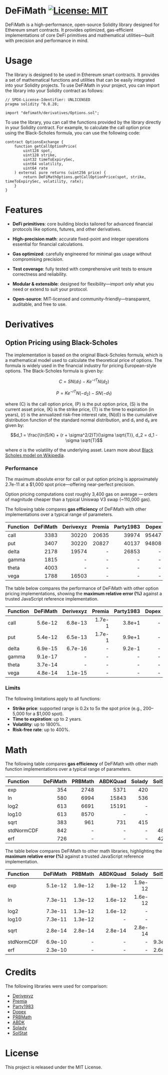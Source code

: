 # DeFiMath [![License: MIT][license-badge]][license]

[license]: https://opensource.org/licenses/MIT
[license-badge]: https://img.shields.io/badge/License-MIT-blue.svg

DeFiMath is a high-performance, open-source Solidity library designed for Ethereum smart contracts. It provides optimized, gas-efficient implementations of core DeFi primitives and mathematical utilities—built with precision and performance in mind.

# Usage
The library is designed to be used in Ethereum smart contracts. It provides a set of mathematical functions and utilities that can be easily integrated into your Solidity projects.
To use DeFiMath in your project, you can import the library into your Solidity contract as follows:

```solidity
// SPDX-License-Identifier: UNLICENSED
pragma solidity ^0.8.28;

import "defimath/derivatives/Options.sol";
```
To use the library, you can call the functions provided by the library directly in your Solidity contract. For example, to calculate the call option price using the Black-Scholes formula, you can use the following code:

```solidity
contract OptionsExchange {
    function getCallOptionPrice(
        uint128 spot,
        uint128 strike,
        uint32 timeToExpirySec,
        uint64 volatility,
        uint64 rate
    ) external pure returns (uint256 price) {
        return DeFiMathOptions.getCallOptionPrice(spot, strike, timeToExpirySec, volatility, rate);
    }
}
```
# Features

- __DeFi primitives__: core building blocks tailored for advanced financial protocols like options, futures, and other derivatives.

- __High-precision math__: accurate fixed-point and integer operations essential for financial calculations.

- __Gas optimized__: carefully engineered for minimal gas usage without compromising precision.

- __Test coverage__: fully tested with comprehensive unit tests to ensure correctness and reliability.

- __Modular & extensible__: designed for flexibility—import only what you need or extend to suit your protocol.

- __Open-source__: MIT-licensed and community-friendly—transparent, auditable, and free to use.

# Derivatives

## Option Pricing using Black-Scholes

The implementation is based on the original Black-Scholes formula, which is a mathematical model used to calculate the theoretical price of options. The formula is widely used in the financial industry for pricing European-style options.
The Black-Scholes formula is given by:  

```math
C = S N(d_1) - K e^{-rT} N(d_2)
```
```math
P = K e^{-rT} N(-d_2) - S N(-d_1)
```
where \(C\) is the call option price, \(P\) is the put option price, \(S\) is the current asset price, \(K\) is the strike price, \(T\) is the time to expiration (in years), \(r\) is the annualized risk-free interest rate, \(N(d)\) is the cumulative distribution function of the standard normal distribution, and d₁ and d₂ are given by:
```math
d_1 = \frac{\ln(S/K) + (r + \sigma^2/2)T}{\sigma \sqrt{T}},  d_2 = d_1 - \sigma \sqrt{T}
```
where σ is the volatility of the underlying asset. Learn more about [Black Scholes model on Wikipedia](https://en.wikipedia.org/wiki/Black%E2%80%93Scholes_model).

### Performance

The maximum absolute error for call or put option pricing is approximately 2.7e-11 at a $1,000 spot price—offering near-perfect precision.

Option pricing computations cost roughly 3,400 gas on average — orders of magnitude cheaper than a typical Uniswap V3 swap (~110,000 gas).

The following table compares __gas efficiency__ of DeFiMath with other implementations over a typical range of parameters. 

| Function      | DeFiMath | Derivexyz| Premia   | Party1983|  Dopex   |
| :------------ | -------: | -------: | -------: | -------: | -------: |
| call          |     3383 |    30220 |    20635 |    39974 |    95447 |
| put           |     3407 |    30220 |    20827 |    40137 |    94808 |
| delta         |     2178 |    19574 |        - |    26853 |        - |
| gamma         |     1815 |        - |        - |        - |        - |
| theta         |     4003 |        - |        - |        - |        - |
| vega          |     1788 |    16503 |        - |        - |        - |

The table below compares the performance of DeFiMath with other option pricing implementations, showing the __maximum relative error (%)__ against a trusted JavaScript reference implementation.

| Function      | DeFiMath | Derivexyz| Premia   | Party1983|  Dopex   |
| :------------ | -------: | -------: | -------: | -------: | -------: |
| call          |  5.6e-12 |  6.8e-13 |   1.7e-1 |   3.8e+1 |        - |
| put           |  5.4e-12 |  6.5e-13 |   1.7e-1 |   9.9e+1 |        - |
| delta         |  6.9e-15 |  6.7e-16 |        - |   9.2e-1 |        - |
| gamma         |  9.1e-17 |        - |        - |        - |        - |
| theta         |  3.7e-14 |        - |        - |        - |        - |
| vega          |  4.8e-14 |  1.1e-15 |        - |        - |        - |

### Limits

The following limitations apply to all functions:

 - __Strike price__: supported range is 0.2x to 5x the spot price (e.g., $200–$5,000 for a $1,000 spot).
 - __Time to expiration__: up to 2 years.
 - __Volatility__: up to 1800%.
 - __Risk-free rate__: up to 400%.

# Math

The following table compares __gas efficiency__ of DeFiMath with other math function implementations over a typical range of parameters. 

| Function      | DeFiMath |  PRBMath | ABDKQuad |  Solady  |  SolStat | 
| :------------ | -------: | -------: | -------: | -------: | -------: |
| exp           |      354 |     2748 |     5371 |      420 |        - |
| ln            |      580 |     6994 |    15843 |      536 |        - |
| log2          |      613 |     6691 |    15191 |        - |        - |
| log10         |      613 |     8570 |        - |        - |        - |
| sqrt          |      383 |      961 |      731 |      415 |        - |
| stdNormCDF    |      842 |        - |        - |        - |     4884 |
| erf           |      726 |        - |        - |        - |     4236 |

The table below compares DeFiMath to other math libraries, highlighting the __maximum relative error (%)__ against a trusted JavaScript reference implementation.

| Function      | DeFiMath |  PRBMath | ABDKQuad |  Solady  |  SolStat |
| :------------ | -------: | -------: | -------: | -------: | -------: |
| exp           |  5.1e-12 |  1.9e-12 |  1.9e-12 |  1.9e-12 |        - |
| ln            |  7.3e-11 |  1.3e-12 |  1.6e-12 |  1.6e-12 |        - |
| log2          |  7.3e-11 |  1.3e-12 |  1.6e-12 |        - |        - |
| log10         |  7.3e-11 |  1.3e-12 |        - |        - |        - |
| sqrt          |  2.8e-14 |  2.8e-14 |  2.8e-14 |  2.8e-14 |        - |
| stdNormCDF    |  6.9e-10 |        - |        - |        - |   9.3e-6 |
| erf           |  2.3e-10 |        - |        - |        - |   2.6e-2 |



# Credits

The following libraries were used for comparison:
 - [Derivexyz](https://github.com/derivexyz/v1-core/blob/master/contracts/libraries/BlackScholes.sol)
 - [Premia](https://github.com/Premian-Labs/premia-contracts/blob/master/contracts/libraries/OptionMath.sol)
 - [Party1983](https://github.com/partylikeits1983/black_scholes_solidity/blob/main/contracts/libraries/BlackScholesModel.sol)
 - [Dopex](https://github.com/code-423n4/2023-08-dopex/blob/main/contracts/libraries/BlackScholes.sol)
 - [PRBMath](https://github.com/PaulRBerg/prb-math)
 - [ABDK](https://github.com/abdk-consulting/abdk-libraries-solidity)
 - [Solady](https://github.com/Vectorized/solady)
 - [SolStat](https://github.com/primitivefinance/solstat)

# License

This project is released under the MIT License.
